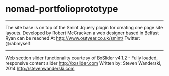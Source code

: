 # nomad-portfolioprototype
- - -
The site base is on top of the Smint 
Jquery plugin for creating one page site layouts.
Developed by Robert McCracken a web designer 
based in Belfast Ryan can be reached 
At http://www.outyear.co.uk/smint/
Twitter: @rabmyself
- - - -
Web section slider functionality courtesy 
of BxSlider v4.1.2 - Fully loaded,
responsive content slider
http://bxslider.com
Written by: Steven Wanderski, 2014
http://stevenwanderski.com
